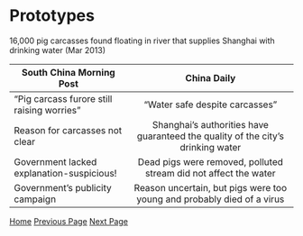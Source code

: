 # Prototypes

16,000 pig carcasses found floating in river that supplies Shanghai with drinking water (Mar 2013)

| South China Morning Post                           | China Daily           |
| ------------------------------------------         |:---------------------:|
| “Pig carcass furore still raising worries”         | “Water safe despite carcasses”      |
| Reason for carcasses not clear                     | Shanghai’s authorities have guaranteed the quality of the city’s drinking water|
| Government lacked explanation-suspicious!          | Dead pigs were removed, polluted stream did not affect the water |
| Government’s publicity campaign                    | Reason uncertain, but pigs were too young and probably died of a virus   |

[Home](index.md) [Previous Page](page1.md) [Next Page](page3.md)
